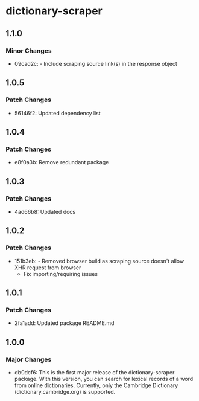# dictionary-scraper

## 1.1.0

### Minor Changes

- 09cad2c: - Include scraping source link(s) in the response object

## 1.0.5

### Patch Changes

- 56146f2: Updated dependency list

## 1.0.4

### Patch Changes

- e8f0a3b: Remove redundant package

## 1.0.3

### Patch Changes

- 4ad66b8: Updated docs

## 1.0.2

### Patch Changes

- 151b3eb: - Removed browser build as scraping source doesn't allow XHR request from browser
  - Fix importing/requiring issues

## 1.0.1

### Patch Changes

- 2fa1add: Updated package README.md

## 1.0.0

### Major Changes

- db0dcf6: This is the first major release of the dictionary-scraper package. With this version, you can search for lexical records of a word from online dictionaries. Currently, only the Cambridge Dictionary (dictionary.cambridge.org) is supported.
